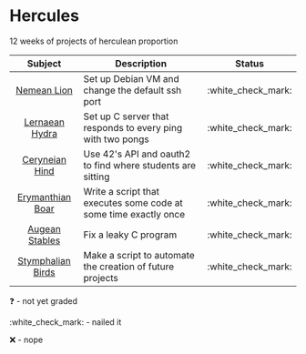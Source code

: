 # Hercules

12 weeks of projects of herculean proportion

| Subject                                    | Description                                                      | Status               |
| :-:                                        | -                                                                | :-:                  |
| [Nemean Lion](00_nemean_lion/)             | Set up Debian VM and change the default ssh port                 | :white\_check\_mark: |
| [Lernaean Hydra](01_lernaean_hydra/)       | Set up C server that responds to every ping with two pongs       | :white\_check\_mark: |
| [Ceryneian Hind](02_ceryneian_hind/)       | Use 42's API and oauth2 to find where students are sitting       | :white\_check\_mark: |
| [Erymanthian Boar](03_erymanthian_boar/)   | Write a script that executes some code at some time exactly once | :white\_check\_mark: |
| [Augean Stables](04_augean_stables/)       | Fix a leaky C program                                            | :white\_check\_mark: |
| [Stymphalian Birds](05_stymphalian_birds/) | Make a script to automate the creation of future projects        | :white\_check\_mark: |

:question:				- not yet graded

:white\_check\_mark:	- nailed it

:x:						- nope
